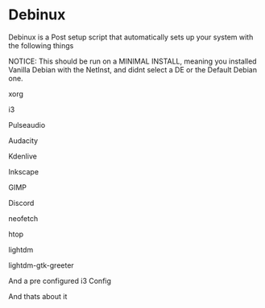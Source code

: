 # Debinux



Debinux is a Post setup script that automatically sets up your system with the following things

NOTICE: This should be run on a MINIMAL INSTALL, meaning you installed Vanilla Debian with the NetInst, and didnt select a DE or the Default Debian one.

xorg

i3

Pulseaudio

Audacity

Kdenlive

Inkscape

GIMP

Discord

neofetch

htop

lightdm

lightdm-gtk-greeter

And a pre configured i3 Config

And thats about it
